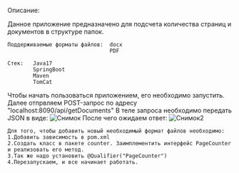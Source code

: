    Описание:
   
   Данное приложение предназначено для подсчета количества страниц и документов в структуре папок.

    Поддерживаемые форматы файлов:  docx
                                    PDF

    Стек:   Java17 
            SpringBoot
            Maven
            TomCat

Чтобы начать пользоваться приложением, его необходимо запустить.
Далее отпрвляем POST-запрос по адресу "localhost:8090/api/getDocuments"
В теле запроса необходимо передать JSON в виде:
![Снимок](https://github.com/Dmitriy0109/Page_Counting_program/assets/91308980/6dddf6bd-57cf-4b9b-acd2-199e199dd62b)
 После чего ожидаем ответ:
![Снимок2](https://github.com/Dmitriy0109/Page_Counting_program/assets/91308980/b03c27ac-ff59-42da-b895-823cf33ee134)


    Для того, чтобы добавить новый необходимый формат файлов необходимо:
    1.Добавить зависимость в pom.xml
    2.Создать класс в пакете сounter. Заимплементить интерфейс PageCounter и реализовать его метод.
    3.Так же надо установить @Qualifier("PageCounter")
    4.Перезапускаем, и все начинает работать.
    
    
